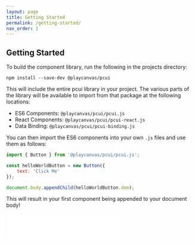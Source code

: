 ```yaml
---
layout: page
title: Getting Started
permalink: /getting-started/
nav_order: 1
---
```


## Getting Started

To build the component library, run the following in the projects directory:

```
npm install --save-dev @playcanvas/pcui
```

This will include the entire pcui library in your project. The various parts of the library will be available to import from that package at the following locations:

- ES6 Components: `@playcanvas/pcui/pcui.js`
- React Components: `@playcanvas/pcui/pcui-react.js`
- Data Binding: `@playcanvas/pcui/pcui-binding.js`

You can then import the ES6 components into your own `.js` files and use them as follows:
```javascript
import { Button } from '@playcanvas/pcui/pcui.js';

const helloWorldButton = new Button({
    text: 'Click Me'
});

document.body.appendChild(helloWorldButton.dom);
```

This will result in your first component being appended to your document body!

<div class="highlighter-rouge">
    <iframe src="/pcui/storybook/iframe.html?id=input-button--main&viewMode=story" style="border: none;" height="72px"></iframe>
</div>